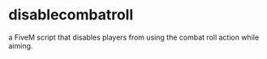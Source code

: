 # disablecombatroll
a FiveM script that disables players from using the combat roll action while aiming.

